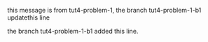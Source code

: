 this message is from tut4-problem-1, the branch tut4-problem-1-b1 updatethis line

the branch tut4-problem-1-b1 added this line.
